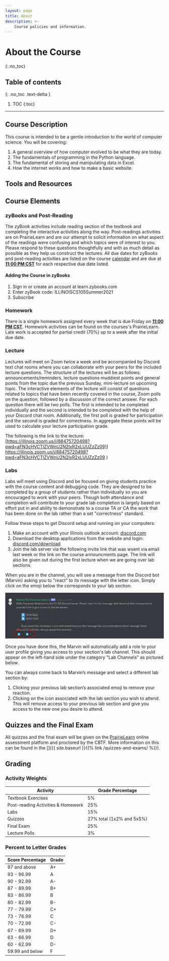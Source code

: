 ```yaml
---
layout: page
title: About
description: >-
    Course policies and information.
---
```


# About the Course
{:.no_toc}

## Table of contents
{: .no_toc .text-delta }

1. TOC
{:toc}

---

## Course Description
This course is intended to be a gentle introduction to the world of 
computer science. You will be covering:
1. A general overview of how computer evolved to be what they are today.
2. The fundamentals of programming in the Python language.
3. The fundamental of storing and manipulating data in Excel.
4. How the internet works and how to make a basic website.



## Tools and Resources

## Course Elements

### zyBooks and Post-Reading

The zyBook activities include reading section of the textbook and completing the interactive activities along the way.  Post-readings activities are on PrairieLearn and are our attempt to solicit information on what aspect of the readings were confusing and which topics were of interest to you. Please respond to these questions thoughtfully and with as much detail as possible as they help us construct the lectures. All due dates for zyBooks and post-reading activities are listed on the course [calendar](https://hamiltonfour.tech/cs-105-summer-21/calendar/) and are due at <b><u>11:00 PM CST</u></b> for each respective due date listed.

#### Adding the Course in zyBooks

1. Sign in or create an account at learn.zybooks.com
2. Enter zyBook code: ILLINOISCS105Summer2021
3. Subscribe 

### Homework

There is a single homework assigned every week that is due Friday on <b><u>11:00 PM CST</u></b>. Homework activities can be found on the courses's PrairieLearn. Late work is accepted for partial credit (70%) up to a week after the initial due date.

 
### Lecture

Lectures will meet on Zoom twice a week and be accompanied by Discord text chat rooms where you can collaborate with your peers for the included lecture questions. The structure of the lectures will be as follows: announcements/reminders, lecture questions muddiest points and general points from the topic due the previous Sunday, mini-lecture on upcoming topic. The interactive elements of the lecture will consist of questions related to topics that have been recently covered in the course, Zoom polls on the question, followed by a discussion of the correct answer. For each question there will be two polls. The first is intended to be completed individually and the second is intended to be completed with the help of your Discord chat room. Additionally, the first poll is graded for participation and the second is graded for correctness. In aggregate these points will be used to calculate your lecture participation grade.

The following is the link to the lecture: [https://illinois.zoom.us/j/88475720498?pwd=aFN3cHVCTlZVWnU2N2IxR2xLUUZzZz09]( https://illinois.zoom.us/j/88475720498?pwd=aFN3cHVCTlZVWnU2N2IxR2xLUUZzZz09 )


### Labs

Labs will meet using Discord and be focused on giving students practice with the course content and debugging code.  They are designed to be completed by a group of students rather than individually so you are encouraged to work with your peers. Though both attendance and completion will contribute to your grade lab completion is largely based on effort put in and ability to demonstrate to a course TA or CA the work that has been done on the lab rather than a set "correctness" standard.

Follow these steps to get Discord setup and running on your computers:
1. Make an account with your Illinois outlook account: [discord.com](https://discord.com)
2. Download the desktop applications from the website and login: [discord.com/download](https://discord.com/download)
3. Join the lab server via the following invite link that was wsent via email last week or the link on the course announcments page. The link will also be given out during the first lecture when we are going over lab sections.

When you are in the channel, you will see a message from the Discord bot (Marvin) asking you to "react" to its message with the letter icon. Simply click on the emoji below the corresponds to your lab section.

![Marvin's Message](./assets/images/lab-signup.png)

Once you have done this, the Marvin will automatically add a role to your user profile giving you access to your section's lab channel. This should appear on the left-hand side under the category "Lab Channels" as pictured below.

You can always come back to Marvin’s message and select a different lab section by:
1. Clicking your previous lab section’s associated emoji to remove your reaction.
2. Clicking on the icon associated with the lab section you wish to attend.
This will remove access to your previous lab section and give you access to the new one you desire to attend. 


## Quizzes and the Final Exam

All quizzes and the final exam will be given on the [PrairieLearn](https://www.prairielearn.org/) online assessment platform and proctored by the CBTF. More information on this can be found in the []({{ site.baseurl }}{{% link /quizzes-and-exams/ %}}).

## Grading

### Activity Weights

| Activity                             | Grade Percentage                   |
| ------------------------------------ | ---------------------------------- |
| Textbook Exercises                   | 5%                                 |
| Post-reading Activities & Homework   | 25%                                |
| Labs                                 | 15%                                |
| Quizzes                              | 27% total (1x2% and 5x5%)          |
| Final Exam                           | 25%                                |
| Lecture Polls                        | 3%                                 |

### Percent to Letter Grades

|  Score Percentage  |  Grade  |
| ------------------ | ------- |
|  97 and above      |  A+     |
|  93 - 96.99        |  A      |
|  90 - 92.99        |  A-     |
|  87 - 89.99        |  B+     |
|  83 - 86.99        |  B      |
|  80 - 82.99        |  B-     |
|  77 - 79.99        |  C+     |
|  73 - 76.99        |  C      |
|  70 - 72.99        |  C-     |
|  67 - 69.99        |  D+     |
|  63 - 66.99        |  D      |
|  60 - 62.99        |  D-     |
|  59.99 and below   |  F      |

